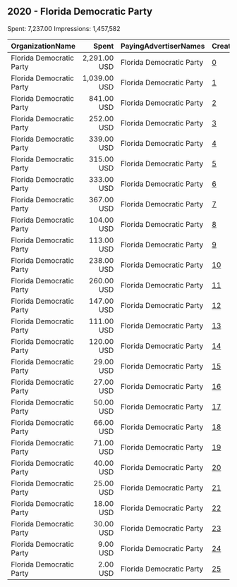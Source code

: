 ## 2020 - Florida Democratic Party 
Spent: 7,237.00
Impressions: 1,457,582

|OrganizationName|Spent|PayingAdvertiserNames|CreativeUrls|Impressions|Genders|AgeBrackets|CountryCodes|BillingAddresses|CandidateBallotInformation|
|:---|---:|:---|:---|---:|:---|:---|:---|:---|:---|
|Florida Democratic Party|2,291.00 USD|Florida Democratic Party|[0](https://www.snap.com/political-ads/asset/ec9ae89beb473549e8350466c078402c7d33c018c0f88bfad01bbc885c7c68a2?mediaType=mp4)|399,024||18-25|united states|US|Florida Democratic Party|
|Florida Democratic Party|1,039.00 USD|Florida Democratic Party|[1](https://www.snap.com/political-ads/asset/a00f3240c6c1529309f0ef09def798aa2665d5f7c854c1925e5825a0f0d7080f?mediaType=mp4)|172,656||18-25|united states|US|Florida Democratic Party|
|Florida Democratic Party|841.00 USD|Florida Democratic Party|[2](https://www.snap.com/political-ads/asset/0f7dc1484f4497ea6b83a73166ce80b0814a8909bc27b97a63235f10e309fd51?mediaType=mp4)|131,960||18-25|united states|US|Florida Democratic Party|
|Florida Democratic Party|252.00 USD|Florida Democratic Party|[3](https://www.snap.com/political-ads/asset/db9789b68d939b1864a5421a6079e9959bb8d5eeb286ce7d26a600582d10d9d4?mediaType=jpg)|114,333||18-25|united states|US|Florida Democratic Party|
|Florida Democratic Party|339.00 USD|Florida Democratic Party|[4](https://www.snap.com/political-ads/asset/0a856db8f3cecd13be178fa4d7765d9709345468fc17dfd5e101f880a43e734b?mediaType=mp4)|93,002|||united states|US|Florida Democratic Party|
|Florida Democratic Party|315.00 USD|Florida Democratic Party|[5](https://www.snap.com/political-ads/asset/7e103f992243f384af4013b3f72b01d497b0e2f362369c22a8dd0f256aee1ca4?mediaType=mp4)|80,027|||united states|US|Florida Democratic Party|
|Florida Democratic Party|333.00 USD|Florida Democratic Party|[6](https://www.snap.com/political-ads/asset/7e103f992243f384af4013b3f72b01d497b0e2f362369c22a8dd0f256aee1ca4?mediaType=mp4)|77,414|||united states|US|Florida Democratic Party|
|Florida Democratic Party|367.00 USD|Florida Democratic Party|[7](https://www.snap.com/political-ads/asset/a00f3240c6c1529309f0ef09def798aa2665d5f7c854c1925e5825a0f0d7080f?mediaType=mp4)|63,785||18-25|united states|US|Florida Democratic Party|
|Florida Democratic Party|104.00 USD|Florida Democratic Party|[8](https://www.snap.com/political-ads/asset/7e103f992243f384af4013b3f72b01d497b0e2f362369c22a8dd0f256aee1ca4?mediaType=mp4)|50,469||18-25|united states|US|Florida Democratic Party|
|Florida Democratic Party|113.00 USD|Florida Democratic Party|[9](https://www.snap.com/political-ads/asset/f6fe5bb6a470a2d5b0510f8faf2eda1d974e2bcca1f08069439a62a7c53b2943?mediaType=jpg)|49,047||18-25|united states|US|Florida Democratic Party|
|Florida Democratic Party|238.00 USD|Florida Democratic Party|[10](https://www.snap.com/political-ads/asset/0a856db8f3cecd13be178fa4d7765d9709345468fc17dfd5e101f880a43e734b?mediaType=mp4)|47,270|||united states|US|Florida Democratic Party|
|Florida Democratic Party|260.00 USD|Florida Democratic Party|[11](https://www.snap.com/political-ads/asset/0f7dc1484f4497ea6b83a73166ce80b0814a8909bc27b97a63235f10e309fd51?mediaType=mp4)|40,807||18-25|united states|US|Florida Democratic Party|
|Florida Democratic Party|147.00 USD|Florida Democratic Party|[12](https://www.snap.com/political-ads/asset/ec9ae89beb473549e8350466c078402c7d33c018c0f88bfad01bbc885c7c68a2?mediaType=mp4)|20,606||18-25|united states|US|Florida Democratic Party|
|Florida Democratic Party|111.00 USD|Florida Democratic Party|[13](https://www.snap.com/political-ads/asset/7e103f992243f384af4013b3f72b01d497b0e2f362369c22a8dd0f256aee1ca4?mediaType=mp4)|18,567|||united states|US|Florida Democratic Party|
|Florida Democratic Party|120.00 USD|Florida Democratic Party|[14](https://www.snap.com/political-ads/asset/a00f3240c6c1529309f0ef09def798aa2665d5f7c854c1925e5825a0f0d7080f?mediaType=mp4)|17,029||18-25|united states|US|Florida Democratic Party|
|Florida Democratic Party|29.00 USD|Florida Democratic Party|[15](https://www.snap.com/political-ads/asset/0a856db8f3cecd13be178fa4d7765d9709345468fc17dfd5e101f880a43e734b?mediaType=mp4)|13,508||18-25|united states|US|Florida Democratic Party|
|Florida Democratic Party|27.00 USD|Florida Democratic Party|[16](https://www.snap.com/political-ads/asset/4695ea10c1e6bc1f47fbe465b12e863496d1f0f5525efe0916c9d0885c2136fe?mediaType=png)|12,053|||united states|US|Florida Democratic Party|
|Florida Democratic Party|50.00 USD|Florida Democratic Party|[17](https://www.snap.com/political-ads/asset/302b9265025407a547262a782aa12df60ff050a4e604a8b5efb6d696f5f709ef?mediaType=mp4)|11,463|||united states|US|Florida Democratic Party|
|Florida Democratic Party|66.00 USD|Florida Democratic Party|[18](https://www.snap.com/political-ads/asset/0a856db8f3cecd13be178fa4d7765d9709345468fc17dfd5e101f880a43e734b?mediaType=mp4)|11,033|||united states|US|Florida Democratic Party|
|Florida Democratic Party|71.00 USD|Florida Democratic Party|[19](https://www.snap.com/political-ads/asset/ec9ae89beb473549e8350466c078402c7d33c018c0f88bfad01bbc885c7c68a2?mediaType=mp4)|9,706||18-25|united states|US|Florida Democratic Party|
|Florida Democratic Party|40.00 USD|Florida Democratic Party|[20](https://www.snap.com/political-ads/asset/054a15c488fa9e31aafc072c6ffec2b10abb05027da4b3cff42e05ec6f9dcec2?mediaType=mp4)|8,791|||united states|US|Florida Democratic Party|
|Florida Democratic Party|25.00 USD|Florida Democratic Party|[21](https://www.snap.com/political-ads/asset/302b9265025407a547262a782aa12df60ff050a4e604a8b5efb6d696f5f709ef?mediaType=mp4)|6,313|||united states|US|Florida Democratic Party|
|Florida Democratic Party|18.00 USD|Florida Democratic Party|[22](https://www.snap.com/political-ads/asset/054a15c488fa9e31aafc072c6ffec2b10abb05027da4b3cff42e05ec6f9dcec2?mediaType=mp4)|5,018|||united states|US|Florida Democratic Party|
|Florida Democratic Party|30.00 USD|Florida Democratic Party|[23](https://www.snap.com/political-ads/asset/39e7ffc5f1c1a936a3786b825dbdb5aa2324a2ccf8284d779293957a509f9bdf?mediaType=mp4)|2,475||30+|united states|US|Florida Democratic Party|
|Florida Democratic Party|9.00 USD|Florida Democratic Party|[24](https://www.snap.com/political-ads/asset/39e7ffc5f1c1a936a3786b825dbdb5aa2324a2ccf8284d779293957a509f9bdf?mediaType=mp4)|703||30+|united states|US|Florida Democratic Party|
|Florida Democratic Party|2.00 USD|Florida Democratic Party|[25](https://www.snap.com/political-ads/asset/4695ea10c1e6bc1f47fbe465b12e863496d1f0f5525efe0916c9d0885c2136fe?mediaType=png)|523|||united states|US|Florida Democratic Party|
